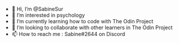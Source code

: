 - 👋 Hi, I’m @SabineSur
- 👀 I’m interested in psychology
- 🌱 I’m currently learning how to code with The Odin Project
- 💞️ I’m looking to collaborate with other learners in The Odin Project
- 📫 How to reach me : Sabine#2644 on Discord

<!---
SabineSur/SabineSur is a ✨ special ✨ repository because its `README.md` (this file) appears on your GitHub profile.
You can click the Preview link to take a look at your changes.
--->
